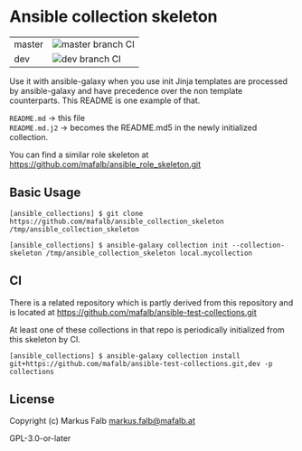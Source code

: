# Ansible collection skeleton

|||
|---|---|
|master|![master branch CI](https://github.com/mafalb/ansible_collection_skeleton/actions/workflows/CI.yml/badge.svg)|
|dev|![dev branch CI](https://github.com/mafalb/ansible_collection_skeleton/actions/workflows/CI.yml/badge.svg?branch=dev)|

Use it with ansible-galaxy when you use init
Jinja templates are processed by ansible-galaxy and have precedence over the non template counterparts. This README is one example of that.

`README.md` -> this file  
`README.md.j2` -> becomes the README.md5 in the newly initialized collection.

You can find a similar role skeleton at
https://github.com/mafalb/ansible_role_skeleton.git


## Basic Usage

```shell
[ansible_collections] $ git clone https://github.com/mafalb/ansible_collection_skeleton /tmp/ansible_collection_skeleton
```

```shell
[ansible_collections] $ ansible-galaxy collection init --collection-skeleton /tmp/ansible_collection_skeleton local.mycollection
```

## CI

There is a related repository which is partly derived from this repository and is located at
https://github.com/mafalb/ansible-test-collections.git

At least one of these collections in that repo is periodically initialized from this skeleton by CI.

```shell
[ansible_collections] $ ansible-galaxy collection install git+https://github.com/mafalb/ansible-test-collections.git,dev -p collections
```

## License

Copyright (c) Markus Falb <markus.falb@mafalb.at>

GPL-3.0-or-later

